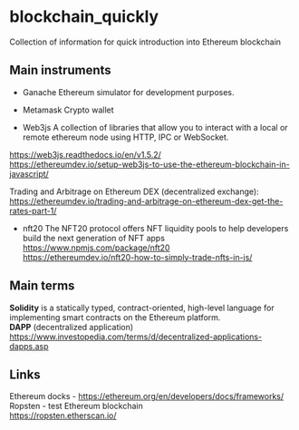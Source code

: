# blockchain_quickly
Collection of information for quick introduction into Ethereum blockchain

## Main instruments
* Ganache
Ethereum simulator for development purposes.

* Metamask
Crypto wallet

* Web3js
A collection of libraries that allow you to interact with a local or remote ethereum node using HTTP, IPC or WebSocket. </br>

https://web3js.readthedocs.io/en/v1.5.2/ </br>
https://ethereumdev.io/setup-web3js-to-use-the-ethereum-blockchain-in-javascript/ </br>

Trading and Arbitrage on Ethereum DEX (decentralized exchange): </br>
https://ethereumdev.io/trading-and-arbitrage-on-ethereum-dex-get-the-rates-part-1/


* nft20
The NFT20 protocol offers NFT liquidity pools to help developers build the next generation of NFT apps </br>
https://www.npmjs.com/package/nft20 </br>
https://ethereumdev.io/nft20-how-to-simply-trade-nfts-in-js/ </br>

## Main terms
**Solidity** is a statically typed, contract-oriented, high-level language for implementing smart contracts on the Ethereum platform. </br>
**DAPP** (decentralized application) https://www.investopedia.com/terms/d/decentralized-applications-dapps.asp

## Links
Ethereum docks - https://ethereum.org/en/developers/docs/frameworks/
Ropsten - test Ethereum blockchain </br> https://ropsten.etherscan.io/
